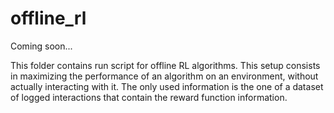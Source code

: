 # offline_rl

Coming soon...

This folder contains run script for offline RL algorithms. This setup
consists in maximizing the performance of an algorithm on an environment,
without actually interacting with it. The only used information is the one of a
dataset of logged interactions that contain the reward function information.
